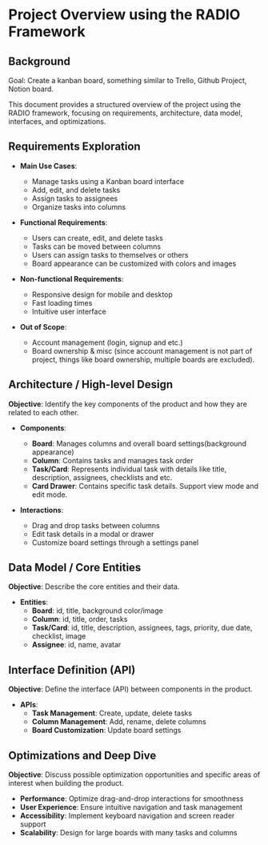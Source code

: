 # Project Overview using the RADIO Framework

## Background

Goal: Create a kanban board, something similar to Trello, Github Project, Notion board.

This document provides a structured overview of the project using the RADIO framework, focusing on requirements, architecture, data model, interfaces, and optimizations. 

## Requirements Exploration

- **Main Use Cases**: 
  - Manage tasks using a Kanban board interface
  - Add, edit, and delete tasks
  - Assign tasks to assignees
  - Organize tasks into columns
  
- **Functional Requirements**:
  - Users can create, edit, and delete tasks
  - Tasks can be moved between columns
  - Users can assign tasks to themselves or others
  - Board appearance can be customized with colors and images

- **Non-functional Requirements**:
  - Responsive design for mobile and desktop
  - Fast loading times
  - Intuitive user interface

- **Out of Scope**:
  - Account management (login, signup and etc.)
  - Board ownership & misc (since account management is not part of project, things like board ownership, multiple boards are excluded).

## Architecture / High-level Design

**Objective**: Identify the key components of the product and how they are related to each other.

- **Components**:
  - **Board**: Manages columns and overall board settings(background appearance)
  - **Column**: Contains tasks and manages task order
  - **Task/Card**: Represents individual task with details like title, description, assignees, checklists and etc.
  - **Card Drawer**: Contains specific task details. Support view mode and edit mode.

- **Interactions**:
  - Drag and drop tasks between columns
  - Edit task details in a modal or drawer
  - Customize board settings through a settings panel

## Data Model / Core Entities

**Objective**: Describe the core entities and their data.

- **Entities**:
  - **Board**: id, title, background color/image
  - **Column**: id, title, order, tasks
  - **Task/Card**: id, title, description, assignees, tags, priority, due date, checklist, image
  - **Assignee**: id, name, avatar

## Interface Definition (API)

**Objective**: Define the interface (API) between components in the product.

- **APIs**:
  - **Task Management**: Create, update, delete tasks
  - **Column Management**: Add, rename, delete columns
  - **Board Customization**: Update board settings

## Optimizations and Deep Dive

**Objective**: Discuss possible optimization opportunities and specific areas of interest when building the product.

- **Performance**: Optimize drag-and-drop interactions for smoothness
- **User Experience**: Ensure intuitive navigation and task management
- **Accessibility**: Implement keyboard navigation and screen reader support
- **Scalability**: Design for large boards with many tasks and columns

